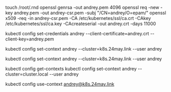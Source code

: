 touch /root/.rnd
openssl genrsa -out andrey.pem 4096
openssl req -new -key andrey.pem -out andrey-csr.pem -subj "/CN=andrey/O=epam/"
 openssl x509 -req -in andrey-csr.pem -CA /etc/kubernetes/ssl/ca.crt -CAkey /etc/kubernetes/ssl/ca.key -CAcreateserial -out andrey.crt -days 11000

 kubectl config set-credentials andrey --client-certificate=andrey.crt --client-key=andrey.pem

 kubectl config set-context andrey --cluster=k8s.24may.link --user andrey

kubectl config set-context andrey --cluster=k8s.24may.link --user andrey

kubectl config get-contexts
kubectl config set-context andrey --cluster=cluster.local --user andrey


 kubectl config use-context andrey@k8s.24may.link